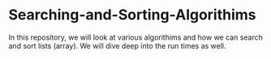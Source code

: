 # Searching-and-Sorting-Algorithims
In this repository, we will look at various algorithims and how we can search and sort lists (array). We will dive deep into the run times as well.
